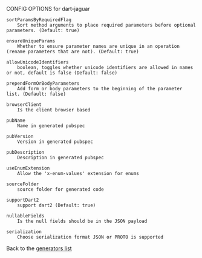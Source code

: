 
CONFIG OPTIONS for dart-jaguar

	sortParamsByRequiredFlag
	    Sort method arguments to place required parameters before optional parameters. (Default: true)

	ensureUniqueParams
	    Whether to ensure parameter names are unique in an operation (rename parameters that are not). (Default: true)

	allowUnicodeIdentifiers
	    boolean, toggles whether unicode identifiers are allowed in names or not, default is false (Default: false)

	prependFormOrBodyParameters
	    Add form or body parameters to the beginning of the parameter list. (Default: false)

	browserClient
	    Is the client browser based

	pubName
	    Name in generated pubspec

	pubVersion
	    Version in generated pubspec

	pubDescription
	    Description in generated pubspec

	useEnumExtension
	    Allow the 'x-enum-values' extension for enums

	sourceFolder
	    source folder for generated code

	supportDart2
	    support dart2 (Default: true)

	nullableFields
	    Is the null fields should be in the JSON payload

	serialization
	    Choose serialization format JSON or PROTO is supported

Back to the [generators list](README.md)
